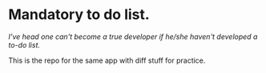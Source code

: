 # Mandatory to do list.
*I've head one can't become a true developer if he/she haven't developed a to-do list.*

This is the repo for the same app with diff stuff for practice.
